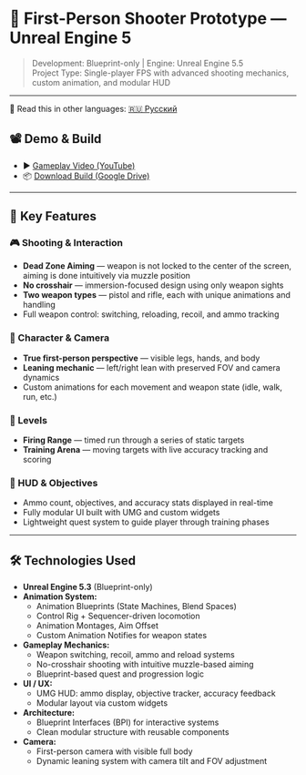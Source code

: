 # 🎯 First-Person Shooter Prototype — Unreal Engine 5

> Development: Blueprint-only | Engine: Unreal Engine 5.5  
> Project Type: Single-player FPS with advanced shooting mechanics, custom animation, and modular HUD

---

📖 Read this in other languages: [🇷🇺 Русский](README_ru.md)
## 📽️ Demo & Build

- ▶️ [Gameplay Video (YouTube)]()
- 📦 [Download Build (Google Drive)](https://drive.google.com/file/d/1IokIO2NbEr3oHomFQwzGh82PYG5Ft5da/view?usp=sharing)

---

## 🚀 Key Features

### 🎮 Shooting & Interaction
- **Dead Zone Aiming** — weapon is not locked to the center of the screen, aiming is done intuitively via muzzle position
- **No crosshair** — immersion-focused design using only weapon sights
- **Two weapon types** — pistol and rifle, each with unique animations and handling
- Full weapon control: switching, reloading, recoil, and ammo tracking

### 🧍 Character & Camera
- **True first-person perspective** — visible legs, hands, and body
- **Leaning mechanic** — left/right lean with preserved FOV and camera dynamics
- Custom animations for each movement and weapon state (idle, walk, run, etc.)

### 🎯 Levels
- **Firing Range** — timed run through a series of static targets
- **Training Arena** — moving targets with live accuracy tracking and scoring

### 🧩 HUD & Objectives
- Ammo count, objectives, and accuracy stats displayed in real-time
- Fully modular UI built with UMG and custom widgets
- Lightweight quest system to guide player through training phases

---

## 🛠️ Technologies Used

- **Unreal Engine 5.3** (Blueprint-only)
- **Animation System:**
  - Animation Blueprints (State Machines, Blend Spaces)
  - Control Rig + Sequencer-driven locomotion
  - Animation Montages, Aim Offset
  - Custom Animation Notifies for weapon states
- **Gameplay Mechanics:**
  - Weapon switching, recoil, ammo and reload systems
  - No-crosshair shooting with intuitive muzzle-based aiming
  - Blueprint-based quest and progression logic
- **UI / UX:**
  - UMG HUD: ammo display, objective tracker, accuracy feedback
  - Modular layout via custom widgets
- **Architecture:**
  - Blueprint Interfaces (BPI) for interactive systems
  - Clean modular structure with reusable components
- **Camera:**
  - First-person camera with visible full body
  - Dynamic leaning system with camera tilt and FOV adjustment
